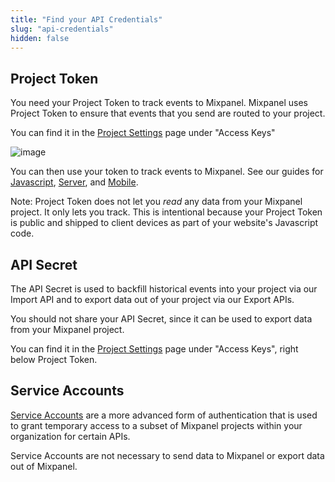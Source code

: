 ```yaml
---
title: "Find your API Credentials"
slug: "api-credentials"
hidden: false
---
```


## Project Token
You need your Project Token to track events to Mixpanel. Mixpanel uses Project Token to ensure that events that you send are routed to your project.

You can find it in the [Project Settings](https://mixpanel.com/settings/project) page under "Access Keys"

![image](https://user-images.githubusercontent.com/2077899/229924656-95f4e4e5-441f-49d7-95ea-32b0979a11f8.png)

You can then use your token to track events to Mixpanel. See our guides for [Javascript](doc:javascript-quickstart), [Server](doc:server), and [Mobile](doc:mobile).

Note: Project Token does not let you _read_ any data from your Mixpanel project. It only lets you track. This is intentional because your Project Token is public and shipped to client devices as part of your website's Javascript code.


## API Secret
The API Secret is used to backfill historical events into your project via our Import API and to export data out of your project via our Export APIs.

You should not share your API Secret, since it can be used to export data from your Mixpanel project.


You can find it in the [Project Settings](https://mixpanel.com/settings/project) page under "Access Keys", right below Project Token.


## Service Accounts

[Service Accounts](ref:service-accounts) are a more advanced form of authentication that is used to grant temporary access to a subset of Mixpanel projects within your organization for certain APIs.

Service Accounts are not necessary to send data to Mixpanel or export data out of Mixpanel.
